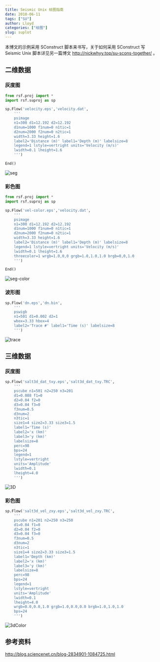 ```yaml
---
title: Seismic Unix 绘图指南
date: 2018-06-11
tags: ["SU"]
author: Lloyd
categories: ["绘图"]
slug: suplot
---
```


本博文的示例采用 SConstruct 脚本来书写，关于如何采用 SConstruct 写 Seismic Unix 脚本详见另一篇博文 http://nickwhyy.top/su-scons-together/ 。
##  二维数据
### 灰度图
```python
from rsf.proj import *
import rsf.suproj as sp

sp.Flow('velocity.eps','velocity.dat',
    '''
    psimage
    n1=300 d1=12.192 d2=12.192
    d1num=1000 f1num=0 n1tic=1
    d2num=2000 f2num=0 n2tic=1
    width=3.33 height=1.6
    label2='Distance (m)' label1='Depth (m)' labelsize=8
    legend=1 lstyle=vertright units='Velocity (m/s)'
    lwidth=0.1 lheight=1.6
    ''')

End()
```
![seg](https://i.postimg.cc/NjfTNgdD/seg.png)

### 彩色图

```python
from rsf.proj import *
import rsf.suproj as sp

sp.Flow('vel-color.eps','velocity.dat',
    '''
    psimage
    n1=300 d1=12.192 d2=12.192
    d1num=1000 f1num=0 n1tic=1
    d2num=2000 f2num=0 n2tic=1
    width=3.33 height=1.6
    label2='Distance (m)' label1='Depth (m)' labelsize=8
    legend=1 lstyle=vertright units='Velocity (m/s)'
    lwidth=0.1 lheight=1.6
    threecolor=1 wrgb=1.0,0,0 grgb=1.0,1.0,1.0 brgb=0,0,1.0
    ''')

End()
```
![seg-color](https://i.postimg.cc/G3GktgBF/seg-color.png)

### 波形图
```python
sp.Flow('dn.eps','dn.bin',
    '''
    pswigb
    n1=501 d1=0.002 d2=1
    wbox=3.33 hbox=4
    label2='Trace #' label1='Time (s)' labelsize=8
    ''')
```
![trace](https://i.postimg.cc/3JZmCyFW/trace.png)

## 三维数据
### 灰度图
```python
sp.Flow('salt3d_dat_txy.eps','salt3d_dat_txy.TRC',
    '''
    pscube n1=501 n2=250 n3=201
    d1=0.008 f1=0
    d2=0.04 f2=0
    d3=0.04 f3=0
    f3num=0.5
    d3num=2
    n3tic=1
    size1=4 size2=3.33 size3=1.5
    label1='Time (s)'
    label2='x (km)'
    label3='y (km)'
    labelsize=8
    perc=98
    bps=24
    legend=1
    lstyle=vertright
    units='Amplitude'
    lwidth=0.1
    lheight=4.0
    ''')
```
![3D](https://i.postimg.cc/bv4tN1pV/3D.png)

### 彩色图
```python
sp.Flow('salt3d_vel_zxy.eps','salt3d_vel_zxy.TRC',
    '''
    pscube n1=201 n2=250 n3=250
    d1=0.04 f1=0
    d2=0.04 f2=0
    d3=0.04 f3=0
    f3num=0.5
    d3num=2
    n3tic=1
    size1=4 size2=3.33 size3=1.5
    label1='Depth (km)'
    label2='x (km)'
    label3='y (km)'
    labelsize=8
    perc=98
    bps=24
    legend=1
    lstyle=vertright
    units='Amplitude'
    lwidth=0.1
    lheight=4.0
    wrgb=0.0,0.0,1.0 grgb=1.0,0.0,0.0 brgb=1.0,1.0,1.0
    bps=24
    ''')
```
![3dColor](https://i.postimg.cc/GhRvyPYZ/3dColor.png)

## 参考资料
http://blog.sciencenet.cn/blog-2834901-1084725.html





